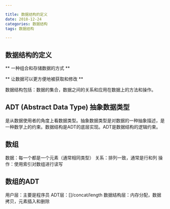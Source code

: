 ```yaml
---

title: 数据结构的定义
date: 2018-12-24
categories: 数据结构
tags: 数据结构

---
```


## 数据结构的定义

** 一种组合和存储数据的方式 **

** 让数据可以更方便地被获取和修改 **

数据结构包括：数据的集合，数据之间的关系和应用在数据上的方法和操作。

## ADT (Abstract Data Type) 抽象数据类型

是从数据使用者的角度上看数据类型。抽象数据类型是对数据的一种抽象描述，是一种数学上的约束。数据结构是ADT的底层实现。ADT是数据结构的逻辑约束。

## 数组

数据：每一个都是一个元素（通常相同类型）
关系：排列一致，通常是行和列
操作：使用索引对数组进行读写

## 数组的ADT

用户层：主要是程序员
ADT层：[]/concat/length
数据结构层：内存分配，数据拷贝，元素插入和删除